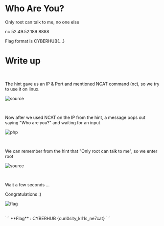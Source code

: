 # Who Are You?

Only root can talk to me, no one else

nc 52.49.52.189 8888

Flag format is CYBERHUB{...}

# Write up
<br />

The hint gave us an IP & Port and mentioned NCAT command (nc), so we try to use it on linux.

![source](1.JPG)

<br />

Now after we used NCAT on the IP from the hint, a message pops out saying "Who are you?" and waiting for an input

![php](2.JPG)

<br />

We can remember from the hint that "Only root can talk to me", so we enter root

![source](3.JPG)

<br />

Wait a few seconds ...

Congratulations :)

![flag](4.JPG)

<br />
```
**Flag** :  CYBERHUB {curi0sity_ki11s_ne7cat}
```
